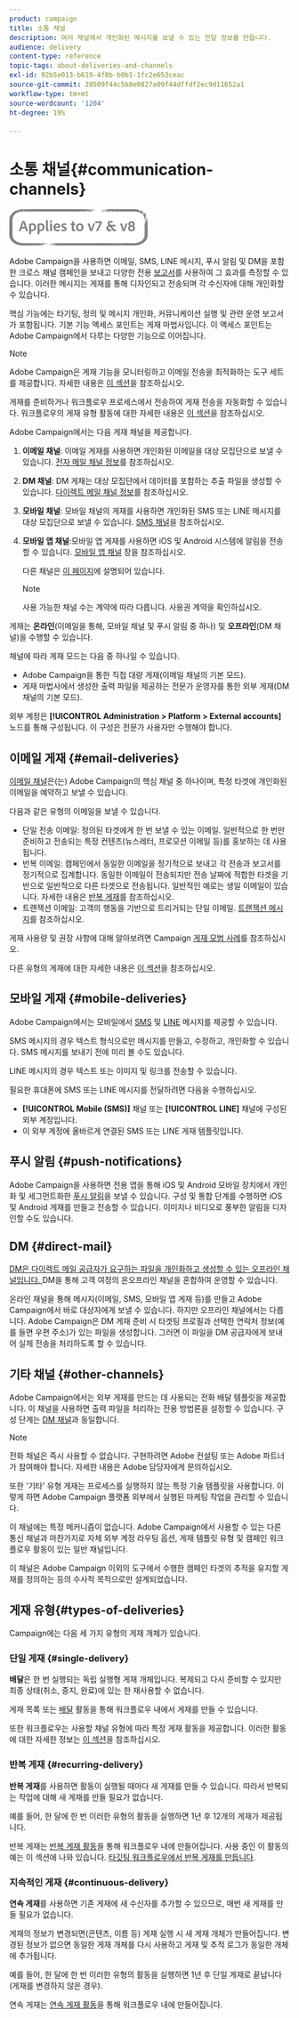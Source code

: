```yaml
---
product: campaign
title: 소통 채널
description: 여러 채널에서 개인화된 메시지를 보낼 수 있는 전달 정보를 만듭니다.
audience: delivery
content-type: reference
topic-tags: about-deliveries-and-channels
exl-id: 92b5e013-b619-4f0b-b0b1-1fc2e653ceac
source-git-commit: 20509f44c5b8e0827a09f44dffdf2ec9d11652a1
workflow-type: tm+mt
source-wordcount: '1204'
ht-degree: 19%

---
```


# 소통 채널{#communication-channels}

![](../../assets/common.svg)

Adobe Campaign을 사용하면 이메일, SMS, LINE 메시지, 푸시 알림 및 DM을 포함한 크로스 채널 캠페인을 보내고 다양한 전용 [보고서](../../reporting/using/delivery-reports.md)를 사용하여 그 효과를 측정할 수 있습니다. 이러한 메시지는 게재를 통해 디자인되고 전송되며 각 수신자에 대해 개인화할 수 있습니다.

핵심 기능에는 타기팅, 정의 및 메시지 개인화, 커뮤니케이션 실행 및 관련 운영 보고서가 포함됩니다. 기본 기능 액세스 포인트는 게재 마법사입니다. 이 액세스 포인트는 Adobe Campaign에서 다루는 다양한 기능으로 이어집니다.

>[!NOTE]
>
>Adobe Campaign은 게재 기능을 모니터링하고 이메일 전송을 최적화하는 도구 세트를 제공합니다. 자세한 내용은 [이 섹션](about-deliverability.md)을 참조하십시오.

게재를 준비하거나 워크플로우 프로세스에서 전송하여 게재 전송을 자동화할 수 있습니다. 워크플로우의 게재 유형 활동에 대한 자세한 내용은 [이 섹션](../../workflow/using/about-action-activities.md)을 참조하십시오.

Adobe Campaign에서는 다음 게재 채널을 제공합니다.

1. **이메일 채널**: 이메일 게재를 사용하면 개인화된 이메일을 대상 모집단으로 보낼 수 있습니다. [전자 메일 채널 정보](about-email-channel.md)를 참조하십시오.
1. **DM 채널**: DM 게재는 대상 모집단에서 데이터를 포함하는 추출 파일을 생성할 수 있습니다. [다이렉트 메일 채널 정보](about-direct-mail-channel.md)를 참조하십시오.
1. **모바일 채널**: 모바일 채널의 게재를 사용하면 개인화된 SMS 또는 LINE 메시지를 대상 모집단으로 보낼 수 있습니다. [SMS 채널](sms-channel.md)을 참조하십시오.
1. **모바일 앱 채널**:모바일 앱 게재를 사용하면 iOS 및 Android 시스템에 알림을 전송할 수 있습니다. [모바일 앱 채널](about-mobile-app-channel.md) 장을 참조하십시오.

   다른 채널은 [이 페이지](steps-about-delivery-creation-steps.md#other-channels)에 설명되어 있습니다.

   >[!NOTE]
   >
   >사용 가능한 채널 수는 계약에 따라 다릅니다. 사용권 계약을 확인하십시오.

게재는 **온라인**(이메일을 통해, 모바일 채널 및 푸시 알림 중 하나) 및 **오프라인**(DM 채널)을 수행할 수 있습니다.

채널에 따라 게재 모드는 다음 중 하나일 수 있습니다.

* Adobe Campaign을 통한 직접 대량 게재(이메일 채널의 기본 모드).
* 게재 마법사에서 생성한 출력 파일을 제공하는 전문가 운영자를 통한 외부 게재(DM 채널의 기본 모드).

외부 계정은 **[!UICONTROL Administration > Platform > External accounts]** 노드를 통해 구성됩니다. 이 구성은 전문가 사용자만 수행해야 합니다.

## 이메일 게재 {#email-deliveries}

[이메일 채널](about-email-channel.md)은(는) Adobe Campaign의 핵심 채널 중 하나이며, 특정 타겟에 개인화된 이메일을 예약하고 보낼 수 있습니다.

다음과 같은 유형의 이메일을 보낼 수 있습니다.

* 단일 전송 이메일: 정의된 타겟에게 한 번 보낼 수 있는 이메일. 일반적으로 한 번만 준비하고 전송되는 특정 컨텐츠(뉴스레터, 프로모션 이메일 등)를 홍보하는 데 사용됩니다.
* 반복 이메일: 캠페인에서 동일한 이메일을 정기적으로 보내고 각 전송과 보고서를 정기적으로 집계합니다. 동일한 이메일이 전송되지만 전송 날짜에 적합한 타겟을 기반으로 일반적으로 다른 타겟으로 전송됩니다. 일반적인 예로는 생일 이메일이 있습니다. 자세한 내용은 [반복 게재](../../workflow/using/recurring-delivery.md)를 참조하십시오.
* 트랜잭션 이메일: 고객의 행동을 기반으로 트리거되는 단일 이메일. [트랜잭션 메시지](../../message-center/using/about-transactional-messaging.md)를 참조하십시오.

게재 사용량 및 권장 사항에 대해 알아보려면 Campaign [게재 모범 사례](delivery-best-practices.md)를 참조하십시오.

다른 유형의 게재에 대한 자세한 내용은 [이 섹션](#types-of-deliveries)을 참조하십시오.

## 모바일 게재 {#mobile-deliveries}

Adobe Campaign에서는 모바일에서 [SMS](sms-channel.md) 및 [LINE](line-channel.md) 메시지를 제공할 수 있습니다.

SMS 메시지의 경우 텍스트 형식으로만 메시지를 만들고, 수정하고, 개인화할 수 있습니다. SMS 메시지를 보내기 전에 미리 볼 수도 있습니다.

LINE 메시지의 경우 텍스트 또는 이미지 및 링크를 전송할 수 있습니다.

필요한 휴대폰에 SMS 또는 LINE 메시지를 전달하려면 다음을 수행하십시오.

* **[!UICONTROL Mobile (SMS)]** 채널 또는 **[!UICONTROL LINE]** 채널에 구성된 외부 계정입니다.
* 이 외부 계정에 올바르게 연결된 SMS 또는 LINE 게재 템플릿입니다.

## 푸시 알림 {#push-notifications}

Adobe Campaign을 사용하면 전용 앱을 통해 iOS 및 Android 모바일 장치에서 개인화 및 세그먼트화한 [푸시 알림](about-mobile-app-channel.md)을 보낼 수 있습니다. 구성 및 통합 단계를 수행하면 iOS 및 Android 게재를 만들고 전송할 수 있습니다. 이미지나 비디오로 풍부한 알림을 디자인할 수도 있습니다.

## DM {#direct-mail}

[DM은 다이렉트 메일 공급자가 요구하는 파일을 개인화하고 생성할 수 있는 오프라인 채널입니다. ](about-direct-mail-channel.md) DM을 통해 고객 여정의 온오프라인 채널을 혼합하여 운영할 수 있습니다.

온라인 채널을 통해 메시지(이메일, SMS, 모바일 앱 게재 등)를 만들고 Adobe Campaign에서 바로 대상자에게 보낼 수 있습니다. 하지만 오프라인 채널에서는 다릅니다. Adobe Campaign은 DM 게재 준비 시 타겟팅 프로필과 선택한 연락처 정보(예를 들면 우편 주소)가 있는 파일을 생성합니다. 그러면 이 파일을 DM 공급자에게 보내어 실제 전송을 처리하도록 할 수 있습니다.

## 기타 채널 {#other-channels}

Adobe Campaign에서는 외부 게재를 만드는 데 사용되는 전화 배달 템플릿을 제공합니다. 이 채널을 사용하면 출력 파일을 처리하는 전용 방법론을 설정할 수 있습니다. 구성 단계는 [DM 채널](about-direct-mail-channel.md)과 동일합니다.

>[!NOTE]
>
>전화 채널은 즉시 사용할 수 없습니다. 구현하려면 Adobe 컨설팅 또는 Adobe 파트너가 참여해야 합니다. 자세한 내용은 Adobe 담당자에게 문의하십시오.

또한 &#39;기타&#39; 유형 게재는 프로세스를 실행하지 않는 특정 기술 템플릿을 사용합니다. 이렇게 하면 Adobe Campaign 플랫폼 외부에서 실행된 마케팅 작업을 관리할 수 있습니다.

이 채널에는 특정 메커니즘이 없습니다. Adobe Campaign에서 사용할 수 있는 다른 통신 채널과 마찬가지로 자체 외부 계정 라우팅 옵션, 게재 템플릿 유형 및 캠페인 워크플로우 활동이 있는 일반 채널입니다.

이 채널은 Adobe Campaign 이외의 도구에서 수행한 캠페인 타겟의 추적을 유지할 게재를 정의하는 등의 수사적 목적으로만 설계되었습니다.

## 게재 유형{#types-of-deliveries}

Campaign에는 다음 세 가지 유형의 게재 개체가 있습니다.

### 단일 게재 {#single-delivery}

**배달**&#x200B;은 한 번 실행되는 독립 실행형 게재 개체입니다. 복제되고 다시 준비할 수 있지만 최종 상태(취소, 중지, 완료)에 있는 한 재사용할 수 없습니다.

게재 목록 또는 [배달](../../workflow/using/delivery.md) 활동을 통해 워크플로우 내에서 게재를 만들 수 있습니다.

또한 워크플로우는 사용할 채널 유형에 따라 특정 게재 활동을 제공합니다. 이러한 활동에 대한 자세한 정보는 [이 섹션](../../workflow/using/cross-channel-deliveries.md)을 참조하십시오.

### 반복 게재 {#recurring-delivery}

**반복 게재**&#x200B;를 사용하면 활동이 실행될 때마다 새 게재를 만들 수 있습니다. 따라서 반복되는 작업에 대해 새 게재를 만들 필요가 없습니다.

예를 들어, 한 달에 한 번 이러한 유형의 활동을 실행하면 1년 후 12개의 게재가 제공됩니다.

반복 게재는 [반복 게재 활동](../../workflow/using/recurring-delivery.md)을 통해 워크플로우 내에 만들어집니다. 사용 중인 이 활동의 예는 이 섹션에 나와 있습니다. [타깃팅 워크플로우에서 반복 게재를 만듭니다](../../workflow/using/sending-a-birthday-email.md#creating-a-recurring-delivery-in-a-targeting-workflow).

### 지속적인 게재 {#continuous-delivery}

**연속 게재**&#x200B;를 사용하면 기존 게재에 새 수신자를 추가할 수 있으므로, 매번 새 게재를 만들 필요가 없습니다.

게재의 정보가 변경되면(콘텐츠, 이름 등) 게재 실행 시 새 게재 개체가 만들어집니다. 변경된 정보가 없으면 동일한 게재 개체를 다시 사용하고 게재 및 추적 로그가 동일한 개체에 추가됩니다.

예를 들어, 한 달에 한 번 이러한 유형의 활동을 실행하면 1년 후 단일 게재로 끝납니다(게재를 변경하지 않은 경우).

연속 게재는 [연속 게재 활동](../../workflow/using/continuous-delivery.md)을 통해 워크플로우 내에 만들어집니다.
